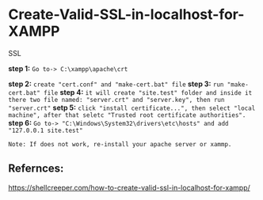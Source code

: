 # Create-Valid-SSL-in-localhost-for-XAMPP
SSL

**step 1:** ```Go to-> C:\xampp\apache\crt```

**step 2:** ```create "cert.conf" and "make-cert.bat" file```
**step 3:** ```run "make-cert.bat" file```
**step 4:** ```it will create "site.test" folder and inside it there two file named: "server.crt" and "server.key", then run "server.crt"```
**setp 5:** ```click "install certificate...", then select "local machine", after that seletc "Trusted root certificate authorities".```
**step 6:** ```Go to-> "C:\Windows\System32\drivers\etc\hosts" and add "127.0.0.1 site.test"```


```
Note: If does not work, re-install your apache server or xammp.
```
Refernces:
----------
https://shellcreeper.com/how-to-create-valid-ssl-in-localhost-for-xampp/
